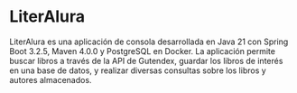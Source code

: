 # LiterAlura

LiterAlura es una aplicación de consola desarrollada en Java 21 con Spring Boot 3.2.5, Maven 4.0.0 y PostgreSQL en Docker. La aplicación permite buscar libros a través de la API de Gutendex, guardar los libros de interés en una base de datos, y realizar diversas consultas sobre los libros y autores almacenados.
